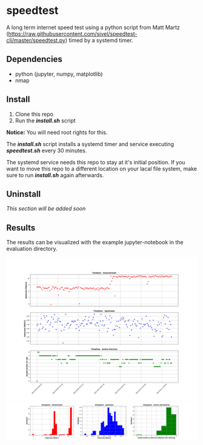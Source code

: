 # speedtest

A long term internet speed test using a python script from Matt Martz (https://raw.githubusercontent.com/sivel/speedtest-cli/master/speedtest.py) timed by a systemd timer.

## Dependencies 

- python (jupyter, numpy, matplotlib)
- nmap

## Install

1. Clone this repo
2. Run the _**install.sh**_ script

**Notice:** You will need root rights for this.

The _**install.sh**_ script installs a systemd timer and service executing _**speedtest.sh**_ every 30 minutes.<br>

The systemd service needs this repo to stay at it's initial position.
If you want to move this repo to a different location on your lacal file system, make sure to run _**install.sh**_ again afterwards.

## Uninstall

*This section will be added soon*

## Results 

The results can be visualized with the example jupyter-notebook in the evaluation directory.

![timeline](sample_results/timeline_down_up_dev.png)
![histogram](sample_results/histogram_down_up_dev.png)
